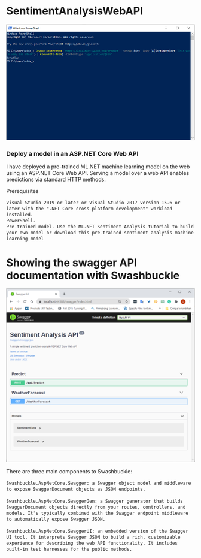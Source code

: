 # SentimentAnalysisWebAPI

![predict from command line](https://github.com/ulfsv/SentimentAnalysisWebAPI/blob/master/predict.png)
### Deploy a model in an ASP.NET Core Web API
I have deployed a pre-trained ML.NET machine learning model on the web using an ASP.NET Core Web API. 
Serving a model over a web API enables predictions via standard HTTP methods.

Prerequisites

    Visual Studio 2019 or later or Visual Studio 2017 version 15.6 or later with the ".NET Core cross-platform development" workload installed.
    PowerShell.
    Pre-trained model. Use the ML.NET Sentiment Analysis tutorial to build your own model or download this pre-trained sentiment analysis machine learning model

# Showing the swagger API documentation with Swashbuckle
![predict from command line](https://github.com/ulfsv/SentimentAnalysisWebAPI/blob/master/swaggeer_doc.png)

There are three main components to Swashbuckle:

    Swashbuckle.AspNetCore.Swagger: a Swagger object model and middleware to expose SwaggerDocument objects as JSON endpoints.

    Swashbuckle.AspNetCore.SwaggerGen: a Swagger generator that builds SwaggerDocument objects directly from your routes, controllers, and models. It's typically combined with the Swagger endpoint middleware to automatically expose Swagger JSON.

    Swashbuckle.AspNetCore.SwaggerUI: an embedded version of the Swagger UI tool. It interprets Swagger JSON to build a rich, customizable experience for describing the web API functionality. It includes built-in test harnesses for the public methods.



